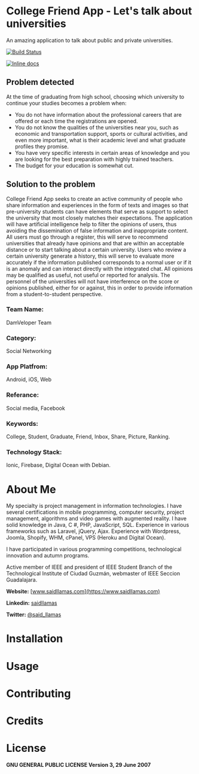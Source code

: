 # College Friend App - Let's talk about universities
An amazing application to talk about public and private universities.

[![Build Status](https://travis-ci.org/saidl14s/College-Friend-App.png?branch=master)]()

[![Inline docs](http://inch-ci.org/github/saidl14s/College-Friend-App.svg?branch=master)]()

## Problem detected
At the time of graduating from high school, choosing which university to continue your studies becomes a problem when:  

 - You do not have information about the professional careers that are offered or each time the registrations are opened.  
 - You do not know the qualities of the universities near you, such as economic and transportation support, sports or cultural activities, and even more important, what is their academic level and what graduate profiles they promise.  
 - You have very specific interests in certain areas of knowledge and you are looking for the best preparation with highly trained teachers.  
 - The budget for your education is somewhat cut.

## Solution to the problem
College Friend App seeks to create an active community of people who share information and experiences in the form of texts and images so that pre-university students can have elements that serve as support to select the university that most closely matches their expectations. The application will have artificial intelligence help to filter the opinions of users, thus avoiding the dissemination of false information and inappropriate content. All users must go through a register, this will serve to recommend universities that already have opinions and that are within an acceptable distance or to start talking about a certain university. Users who review a certain university generate a history, this will serve to evaluate more accurately if the information published corresponds to a normal user or if it is an anomaly and can interact directly with the integrated chat. All opinions may be qualified as useful, not useful or reported for analysis. The personnel of the universities will not have interference on the score or opinions published, either for or against, this in order to provide information from a student-to-student perspective.

### Team Name:
DamVeloper Team

### Category:
Social Networking

### App Platfrom:
Android, iOS, Web

### Referance:
Social media, Facebook

### Keywords:
College, Student, Graduate, Friend, Inbox, Share, Picture, Ranking.

### Technology Stack:

Ionic, Firebase, Digital Ocean with Debian.

# About Me

My specialty is project management in information technologies. I have several certifications in mobile programming, computer security, project management, algorithms and video games with augmented reality. I have solid knowledge in Java, C #, PHP, JavaScript, SQL. Experience in various frameworks such as Laravel, jQuery, Ajax. Experience with Wordpress, Joomla, Shopify, WHM, cPanel, VPS (Heroku and Digital Ocean).

I have participated in various programming competitions, technological innovation and autumn programs.

Active member of IEEE and president of IEEE Student Branch of the Technological Institute of Ciudad Guzmán, webmaster of IEEE Seccion Guadalajara.

**Website:** [www.saidllamas.com](https://www.saidllamas.com)

**Linkedin:** [saidllamas](https://www.linkedin.com/in/saidllamas/)

**Twitter:** [@said_llamas](https://twitter.com/said_llamas)

# Installation
# Usage
# Contributing
# Credits
# License
**GNU GENERAL PUBLIC LICENSE
Version 3, 29 June 2007**
